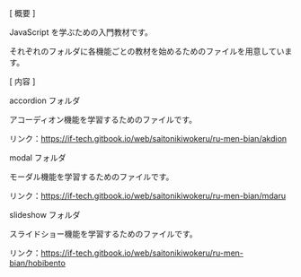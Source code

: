 [ 概要 ]

JavaScript を学ぶための入門教材です。  

それぞれのフォルダに各機能ごとの教材を始めるためのファイルを用意しています。

[ 内容 ]

accordion フォルダ

アコーディオン機能を学習するためのファイルです。  

リンク：https://if-tech.gitbook.io/web/saitonikiwokeru/ru-men-bian/akdion

modal フォルダ

モーダル機能を学習するためのファイルです。

リンク：https://if-tech.gitbook.io/web/saitonikiwokeru/ru-men-bian/mdaru

slideshow フォルダ

スライドショー機能を学習するためのファイルです。  

リンク：https://if-tech.gitbook.io/web/saitonikiwokeru/ru-men-bian/hobibento
